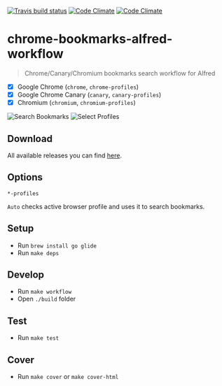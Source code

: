 [![Travis build status](https://img.shields.io/travis/mdreizin/chrome-bookmarks-alfred-workflow/master.svg)](https://travis-ci.org/mdreizin/chrome-bookmarks-alfred-workflow)
[![Code Climate](https://img.shields.io/codeclimate/maintainability/mdreizin/chrome-bookmarks-alfred-workflow.svg)](https://codeclimate.com/github/mdreizin/chrome-bookmarks-alfred-workflow)
[![Code Climate](https://img.shields.io/codeclimate/coverage/mdreizin/chrome-bookmarks-alfred-workflow.svg)](https://codeclimate.com/github/mdreizin/chrome-bookmarks-alfred-workflow)

# chrome-bookmarks-alfred-workflow

> Chrome/Canary/Chromium bookmarks search workflow for Alfred

*   [x] Google Chrome (`chrome`, `chrome-profiles`)
*   [x] Google Chrome Canary (`canary`, `canary-profiles`)
*   [x] Chromium (`chromium`, `chromium-profiles`)

![Search Bookmarks](screenshot-bookmarks.gif)
![Select Profiles](screenshot-profiles.gif)

## Download

All available releases you can find [here](https://github.com/mdreizin/chrome-bookmarks-alfred-workflow/releases).

## Options

`*-profiles`

`Auto` checks active browser profile and uses it to search bookmarks.

## Setup

*   Run `brew install go glide`
*   Run `make deps`

## Develop

*   Run `make workflow`
*   Open `./build` folder

## Test

*   Run `make test`

## Cover

*   Run `make cover` or `make cover-html`
